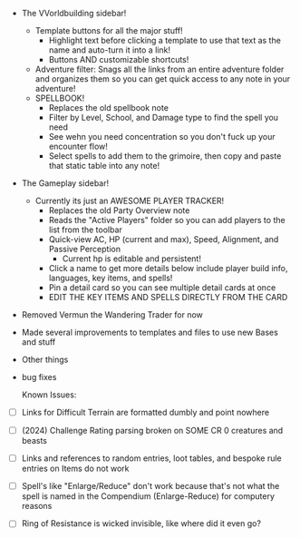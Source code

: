 - The VVorldbuilding sidebar!
	- Template buttons for all the major stuff!
		- Highlight text before clicking a template to use that text as the name and auto-turn it into a link!
		- Buttons AND customizable shortcuts!
	- Adventure filter: Snags all the links from an entire adventure folder and organizes them so you can get quick access to any note in your adventure!
	- SPELLBOOK! 
		- Replaces the old spellbook note
		- Filter by Level, School, and Damage type to find the spell you need
		- See wehn you need concentration so you don't fuck up your encounter flow!
		- Select spells to add them to the grimoire, then copy and paste that static table into any note!
- The Gameplay sidebar!
	- Currently its just an AWESOME PLAYER TRACKER!
		- Replaces the old Party Overview note
		- Reads the "Active Players" folder so you can add players to the list from the toolbar
		- Quick-view AC, HP (current and max), Speed, Alignment, and Passive Perception
			- Current hp is editable and persistent!
		- Click a name to get more details below include player build info, languages, key items, and spells!
		- Pin a detail card so you can see multiple detail cards at once
		- EDIT THE KEY ITEMS AND SPELLS DIRECTLY FROM THE CARD
- Removed Vermun the Wandering Trader for now
- Made several improvements to templates and files to use new Bases and stuff
- Other things
- bug fixes
  
  Known Issues:
  
- [ ] Links for Difficult Terrain are formatted dumbly and point nowhere
- [ ] (2024) Challenge Rating parsing broken on SOME CR 0 creatures and beasts
- [ ] Links and references to random entries, loot tables, and bespoke rule entries on Items do not work
- [ ] Spell's like "Enlarge/Reduce" don't work because that's not what the spell is named in the Compendium (Enlarge-Reduce) for computery reasons
- [ ] Ring of Resistance is wicked invisible, like where did it even go? 

